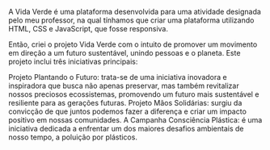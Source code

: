 A Vida Verde é uma plataforma desenvolvida para uma atividade designada pelo meu professor, na qual tínhamos que criar uma plataforma utilizando HTML, CSS e JavaScript, que fosse responsiva.

Então, criei o projeto Vida Verde com o intuito de promover um movimento em direção a um futuro sustentável, unindo pessoas e o planeta. Este projeto inclui três iniciativas principais:

Projeto Plantando o Futuro: trata-se de uma iniciativa inovadora e inspiradora que busca não apenas preservar, mas também revitalizar nossos preciosos ecossistemas, promovendo um futuro mais sustentável e resiliente para as gerações futuras.
Projeto Mãos Solidárias: surgiu da convicção de que juntos podemos fazer a diferença e criar um impacto positivo em nossas comunidades.
A Campanha Consciência Plástica: é uma iniciativa dedicada a enfrentar um dos maiores desafios ambientais de nosso tempo, a poluição por plásticos.
